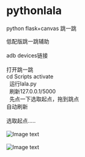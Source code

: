# pythonlala
python flask+canvas 跳一跳

低配版跳一跳辅助<br>  
adb devices链接<br>  
打开跳一跳<br>
cd Scripts activate<br>  
运行lala.py<br>  
刷新127.0.0.1/5000<br>  
先点一下选取起点，拖到跳点<br> 
自动刷新<br>  
选取起点.....<br>  
![Image text](https://raw.githubusercontent.com/yilingapa/pythonlala/master/1.jpg)<br>  
![Image text](https://raw.githubusercontent.com/yilingapa/pythonlala/master/2.jpg)
